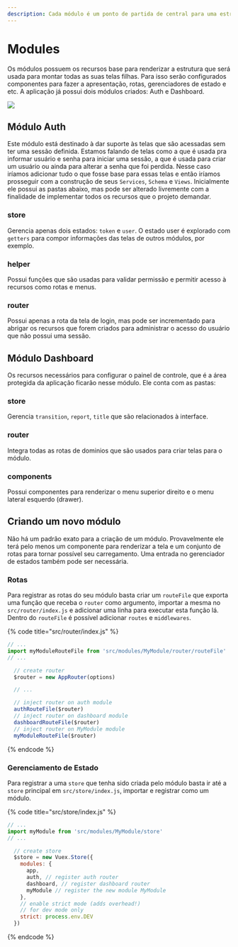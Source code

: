 ```yaml
---
description: Cada módulo é um ponto de partida de central para uma estrutura do projeto
---
```


# Modules

Os módulos possuem os recursos base para renderizar a estrutura que será usada para montar todas as suas telas filhas. Para isso serão configurados componentes para fazer a apresentação, rotas, gerenciadores de estado e etc. A aplicação já possui dois módulos criados: Auth e Dashboard.

![](https://github.com/quasarframeworkbrasil/skeleton-quasar-docs/tree/837016d4104c9c9d353b7091e5fbb7e128181839/.gitbook/assets/image-29.png)

## Módulo Auth

Este módulo está destinado à dar suporte às telas que são acessadas sem ter uma sessão definida. Estamos falando de telas como a que é usada pra informar usuário e senha para iniciar uma sessão, a que é usada para criar um usuário ou ainda para alterar a senha que foi perdida. Nesse caso iríamos adicionar tudo o que fosse base para essas telas e então iríamos prosseguir com a construção de seus `Services`, `Schema` e `Views`. Inicialmente ele possui as pastas abaixo, mas pode ser alterado livremente com a finalidade de implementar todos os recursos que o projeto demandar.

### store

Gerencia apenas dois estados: `token` e `user`. O estado user é explorado com `getters` para compor informações das telas de outros módulos, por exemplo.

### helper

Possui funções que são usadas para validar permissão e permitir acesso à recursos como rotas e menus.

### router

Possui apenas a rota da tela de login, mas pode ser incrementado para abrigar os recursos que forem criados para administrar o acesso do usuário que não possui uma sessão.

## Módulo Dashboard

Os recursos necessários para configurar o painel de controle, que é a área protegida da aplicação ficarão nesse módulo. Ele conta com as pastas:

### store

Gerencia `transition`, `report`, `title` que são relacionados à interface.

### router

Integra todas as rotas de dominios que são usados para criar telas para o módulo.

### components

Possui componentes para renderizar o menu superior direito e o menu lateral esquerdo \(drawer\).

## Criando um novo módulo

Não há um padrão exato para a criação de um módulo. Provavelmente ele terá pelo menos um componente para renderizar a tela e um conjunto de rotas para tornar possível seu carregamento. Uma entrada no gerenciador de estados também pode ser necessária.

### Rotas

Para registrar as rotas do seu módulo basta criar um `routeFile` que exporta uma função que receba o `router` como argumento, importar a mesma no `src/router/index.js` e adicionar uma linha para executar esta função lá. Dentro do `routeFile` é possível adicionar `routes` e `middlewares`.

{% code title="src/router/index.js" %}
```javascript
// ...
import myModuleRouteFile from 'src/modules/MyModule/router/routeFile'
// ...

  // create router
  $router = new AppRouter(options)

  // ...

  // inject router on auth module
  authRouteFile($router)
  // inject router on dashboard module
  dashboardRouteFile($router)
  // inject router on MyModule module
  myModuleRouteFile($router)
```
{% endcode %}

### Gerenciamento de Estado

Para registrar a uma `store` que tenha sido criada pelo módulo basta ir até a `store` principal em `src/store/index.js`, importar e registrar como um módulo.

{% code title="src/store/index.js" %}
```javascript
// ...
import myModule from 'src/modules/MyModule/store'
// ...

  // create store
  $store = new Vuex.Store({
    modules: {
      app,
      auth, // register auth router
      dashboard, // register dashboard router
      myModule // register the new module MyModule
    },
    // enable strict mode (adds overhead!)
    // for dev mode only
    strict: process.env.DEV
  })
```
{% endcode %}

